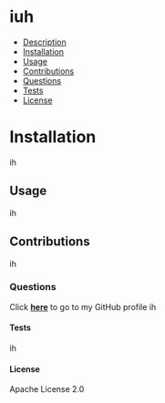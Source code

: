 # iuh
* [Description](#description)
* [Installation](#installation)
* [Usage](#usage)
* [Contributions](#contributions)
* [Questions](#questions)
* [Tests](#tests)
* [License](#license)
# Installation
ih
## Usage
ih
## Contributions
ih
### Questions
Click <a href="https://github.com/ih" target="_blank">**here**<a> to go to my GitHub profile
ih
#### Tests
ih
#### License
Apache License 2.0
